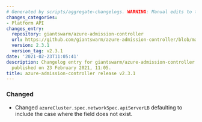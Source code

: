 ```yaml
---
# Generated by scripts/aggregate-changelogs. WARNING: Manual edits to this files will be overwritten.
changes_categories:
- Platform API
changes_entry:
  repository: giantswarm/azure-admission-controller
  url: https://github.com/giantswarm/azure-admission-controller/blob/master/CHANGELOG.md#231---2021-02-23
  version: 2.3.1
  version_tag: v2.3.1
date: '2021-02-23T11:05:41'
description: Changelog entry for giantswarm/azure-admission-controller version 2.3.1,
  published on 23 February 2021, 11:05.
title: azure-admission-controller release v2.3.1
---
```


### Changed
- Changed `azureCluster.spec.networkSpec.apiServerLB` defaulting to include the case where the field does not exist.
